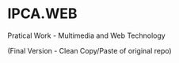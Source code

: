 # IPCA.WEB
Pratical Work - Multimedia and Web Technology

(Final Version - Clean Copy/Paste of original repo)
